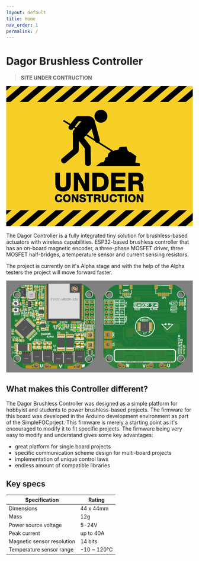 ```yaml
---
layout: default
title: Home
nav_order: 1
permalink: /
---
```


# Dagor Brushless Controller

>**SITE UNDER CONTRUCTION**

![construction](Images/under_construction.jpg)

The Dagor Controller is a fully integrated tiny solution for brushless-based actuators with wireless capabilities. ESP32-based brushless controller that has an on-board magnetic encoder, a three-phase MOSFET driver, three MOSFET half-bridges, a temperature sensor and current sensing resistors.

The project is currently on it's Alpha stage and with the help of the Alpha testers the project will move forward faster.

![DagorBoard](Images/DagorAlpha.png)

## What makes this Controller different?

The Dagor Brushless Controller was designed as a simple platform for hobbyist and students to power brushless-based projects. The firmware for this board was developed in the Arduino development environment as part of the SimpleFOCprject. This firmware is merely a starting point as it's encouraged to modify it to fit specific projects. The firmware being very easy to modify and understand gives some key advantages:
- great platform for single board projects
- specific communication scheme design for multi-board projects
- implementation of unique control laws
- endless amount of compatible libraries

## Key specs
| Specification    | Rating          |
| ------------- |-------------|
| Dimensions      | 44 x 44mm |
| Mass    | 12g |
| Power source voltage      | 5-24V |
| Peak current   | up to 40A |
| Magnetic sensor resolution | 14 bits |
| Temperature sensor range | -10 ~ 120°C |
